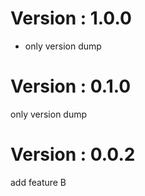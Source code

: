 # Version : 1.0.0

- only version dump

# Version : 0.1.0

only version dump

# Version : 0.0.2

add feature B

